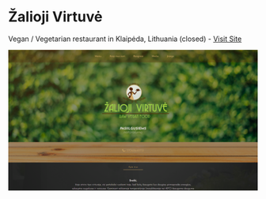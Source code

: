 # Žalioji Virtuvė
Vegan / Vegetarian restaurant in Klaipėda, Lithuania (closed) -
[Visit Site](https://boring-euclid-6a7b55.netlify.app/)

![Website Screeshot](img/zalvir.png)

